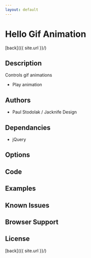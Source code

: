 ```yaml
---
layout: default
---
```


# Hello Gif Animation
[back]({{ site.url }}/)

## Description
Controls gif animations

- Play animation

## Authors
- Paul Stodolak / Jacknife Design

## Dependancies
- jQuery

## Options

## Code

## Examples

## Known Issues

## Browser Support

## License

[back]({{ site.url }}/)